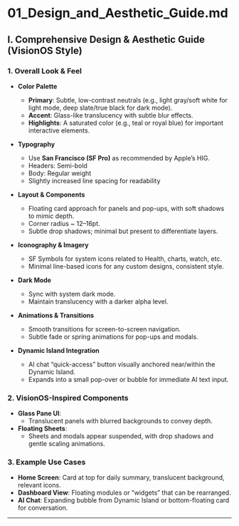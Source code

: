 # 01_Design_and_Aesthetic_Guide.md

## I. Comprehensive Design & Aesthetic Guide (VisionOS Style)

### 1. Overall Look & Feel
- **Color Palette**  
  - **Primary**: Subtle, low-contrast neutrals (e.g., light gray/soft white for light mode, deep slate/true black for dark mode).  
  - **Accent**: Glass-like translucency with subtle blur effects.  
  - **Highlights**: A saturated color (e.g., teal or royal blue) for important interactive elements.

- **Typography**  
  - Use **San Francisco (SF Pro)** as recommended by Apple’s HIG.  
  - Headers: Semi-bold  
  - Body: Regular weight  
  - Slightly increased line spacing for readability

- **Layout & Components**  
  - Floating card approach for panels and pop-ups, with soft shadows to mimic depth.  
  - Corner radius ~ 12–16pt.  
  - Subtle drop shadows; minimal but present to differentiate layers.

- **Iconography & Imagery**  
  - SF Symbols for system icons related to Health, charts, watch, etc.  
  - Minimal line-based icons for any custom designs, consistent style.

- **Dark Mode**  
  - Sync with system dark mode.  
  - Maintain translucency with a darker alpha level.

- **Animations & Transitions**  
  - Smooth transitions for screen-to-screen navigation.  
  - Subtle fade or spring animations for pop-ups and modals.

- **Dynamic Island Integration**  
  - AI chat “quick-access” button visually anchored near/within the Dynamic Island.  
  - Expands into a small pop-over or bubble for immediate AI text input.

### 2. VisionOS-Inspired Components
- **Glass Pane UI**:  
  - Translucent panels with blurred backgrounds to convey depth.
- **Floating Sheets**:  
  - Sheets and modals appear suspended, with drop shadows and gentle scaling animations.

### 3. Example Use Cases
- **Home Screen**: Card at top for daily summary, translucent background, relevant icons.  
- **Dashboard View**: Floating modules or “widgets” that can be rearranged.  
- **AI Chat**: Expanding bubble from Dynamic Island or bottom-floating card for conversation.

---
